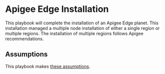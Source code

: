 # Apigee Edge Installation

This playbook will complete the installation of an Apigee Edge planet. This installation managed a multiple node 
installation of either a single region or multiple regions. The installation of multiple regions follows Apigee 
recommendations.  

## Assumptions

This playbook makes [these assumptions](../README.md).
